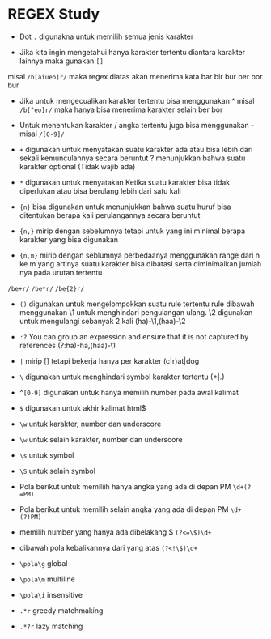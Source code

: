 # REGEX Study

- Dot `.` digunakna untuk memilih semua jenis karakter

- Jika kita ingin mengetahui hanya karakter tertentu diantara karakter lainnya maka gunakan `[]`

misal `/b[aiueo]r/`
maka regex diatas akan menerima kata bar bir bur ber bor bur

- Jika untuk mengecualikan karakter tertentu bisa menggunakan ^
misal `/b[^eo]r/`
maka hanya bisa menerima karakter selain ber bor

- Untuk menentukan karakter / angka tertentu juga bisa menggunakan -
misal `/[0-9]/`

- `+` digunakan untuk menyatakan suatu karakter ada atau bisa lebih dari sekali kemunculannya secara beruntut
? menunjukkan bahwa suatu karakter optional (Tidak wajib ada)
- `*` digunakan untuk menyatakan Ketika suatu karakter bisa tidak diperlukan atau bisa berulang lebih dari satu kali
- `{n}` bisa digunakan untuk menunjukkan bahwa suatu huruf bisa ditentukan berapa kali perulangannya secara beruntut
- `{n,}` mirip dengan sebelumnya tetapi untuk yang ini minimal berapa karakter yang bisa digunakan
- `{n,m}` mirip dengan seblumnya perbedaanya menggunakan range dari n ke m yang artinya suatu karakter bisa dibatasi serta diminimalkan jumlah nya pada urutan tertentu

`/be+r/`
`/be*r/`
`/be{2}r/`

- `()` digunakan untuk mengelompokkan suatu rule tertentu
rule dibawah menggunakan \1 untuk menghindari pengulangan ulang. \2 digunakan untuk mengulangi sebanyak 2 kali
(ha)-\1,(haa)-\2 

- `:?` You can group an expression and ensure that it is not captured by references
(?:ha)-ha,(haa)-\1

- `|` mirip [] tetapi bekerja hanya per karakter 
(c|r)at|dog

- `\` digunakan untuk menghindari symbol karakter tertentu
(\*|\.)

- `^[0-9]` digunakan untuk hanya memilih number pada awal kalimat


- ``$`` digunakan untuk akhir kalimat
html$

- `\w` untuk karakter, number dan underscore
- `\w` untuk selain karakter, number dan underscore
- `\s` untuk symbol
- `\S` untuk selain symbol

- Pola berikut untuk memiliih hanya angka yang ada di depan PM
`\d+(?=PM)`
- Pola berikut untuk memilih selain angka yang ada di depan PM
`\d+(?!PM)`

- memilih number yang hanya ada dibelakang $
`(?<=\$)\d+`
- dibawah pola kebalikannya dari yang atas
`(?<!\$)\d+`

- `\pola\g` global
- `\pola\m` multiline
- `\pola\i` insensitive

- `.*r` greedy matchmaking
- `.*?r` lazy matching